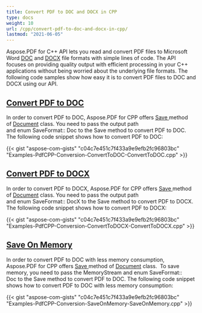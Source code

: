 ```yaml
---
title: Convert PDF to DOC and DOCX in CPP
type: docs
weight: 10
url: /cpp/convert-pdf-to-doc-and-docx-in-cpp/
lastmod: "2021-06-05"
---
```


Aspose.PDF for C++ API lets you read and convert PDF files to Microsoft Word [DOC](https://docs.fileformat.com/word-processing/doc/) and [DOCX](https://docs.fileformat.com/word-processing/docx/) file formats with simple lines of code. The API focuses on providing quality output with efficient processing in your C++ applications without being worried about the underlying file formats. The following code samples show how easy it is to convert PDF files to DOC and DOCX using our API.
## <ins>**Convert PDF to DOC**
In order to convert PDF to DOC, Aspose.PDF for CPP offers [Save ](https://apireference.aspose.com/pdf/cpp/class/aspose.pdf.document#ac082fe8e67b25685fc51d33e804269fa)method of [Document](https://apireference.aspose.com/pdf/cpp/class/aspose.pdf.document) class. You need to pass the output path and enum SaveFormat:: Doc to the Save method to convert PDF to DOC. The following code snippet shows how to convert PDF to DOC:

{{< gist "aspose-com-gists" "c04c7e451c7f433a9e9efb2fc96803bc" "Examples-PdfCPP-Conversion-ConvertToDOC-ConvertToDOC.cpp" >}}
## <ins>**Convert PDF to DOCX**
In order to convert PDF to DOCX, Aspose.PDF for CPP offers [Save ](https://apireference.aspose.com/pdf/cpp/class/aspose.pdf.document#ac082fe8e67b25685fc51d33e804269fa)method of [Document](https://apireference.aspose.com/pdf/cpp/class/aspose.pdf.document) class. You need to pass the output path and enum SaveFormat:: DocX to the Save method to convert PDF to DOCX. The following code snippet shows how to convert PDF to DOCX:

{{< gist "aspose-com-gists" "c04c7e451c7f433a9e9efb2fc96803bc" "Examples-PdfCPP-Conversion-ConvertToDOCX-ConvertToDOCX.cpp" >}}
## <ins>**Save On Memory**
In order to convert PDF to DOC with less memory consumption, Aspose.PDF for CPP offers [Save ](https://apireference.aspose.com/pdf/cpp/class/aspose.pdf.document#ac082fe8e67b25685fc51d33e804269fa)method of [Document](https://apireference.aspose.com/pdf/cpp/class/aspose.pdf.document) class.  To save memory, you need to pass the MemoryStream and enum SaveFormat:: Doc to the Save method to convert PDF to DOC. The following code snippet shows how to convert PDF to DOC with less memory consumption:

{{< gist "aspose-com-gists" "c04c7e451c7f433a9e9efb2fc96803bc" "Examples-PdfCPP-Conversion-SaveOnMemory-SaveOnMemory.cpp" >}}
